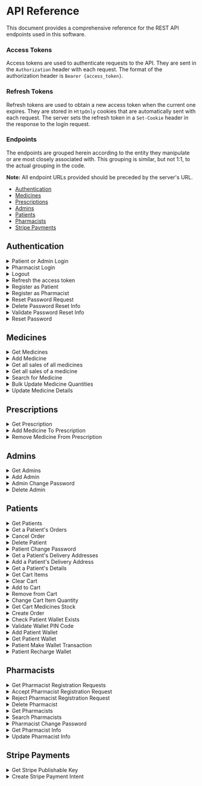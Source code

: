 # API Reference

This document provides a comprehensive reference for the REST API endpoints used in this software.

### Access Tokens

Access tokens are used to authenticate requests to the API. They are sent in the `Authorization` header with each request. The format of the authorization header is `Bearer {access_token}`.

### Refresh Tokens

Refresh tokens are used to obtain a new access token when the current one expires. They are stored in `HttpOnly` cookies that are automatically sent with each request. The server sets the refresh token in a `Set-Cookie` header in the response to the login request.

### Endpoints

The endpoints are grouped herein according to the entity they manipulate or are most closely associated with. This grouping is similar, but not 1:1, to the actual grouping in the code.

**Note:** All endpoint URLs provided should be preceded by the server's URL.

- [Authentication](#authentication)
- [Medicines](#medicines)
- [Prescriptions](#prescriptions)
- [Admins](#admins)
- [Patients](#patients)
- [Pharmacists](#pharmacists)
- [Stripe Payments](#stripe-payments)

## Authentication

<details>
<summary>Patient or Admin Login</summary>

```http
  POST /auth/login/
```

Returns a refresh token in a HTTP-Only cookie and an access token in the response body to the user to login.

| Body Field | Type     | Description                                                 |
| :--------- | :------- | :---------------------------------------------------------- |
| `username` | `string` | **Required**. Username of the account of a Patient or Admin |
| `password` | `string` | **Required**. Password of the corresponding account.        |

</details>

<details>
<summary>Pharmacist Login</summary>

```http
  POST /auth/pharmacist-login/
```

Returns a refresh token in a HTTP-Only cookie and an access token in the response body to the user to login.

| Body Field | Type     | Description                                            |
| :--------- | :------- | :----------------------------------------------------- |
| `username` | `string` | **Required**. Username of the account of a Pharmacist. |
| `password` | `string` | **Required**. Password of the corresponding account.   |

</details>

<details>
<summary>Logout</summary>

```http
  POST /auth/logout/
```

| Header Parameter | Type     | Description                                                                                     |
| :--------------- | :------- | :---------------------------------------------------------------------------------------------- |
| `Authorization`  | `string` | **Required**. JWT Token signed by a user having a role of Patient, Pharmacist, Doctor or Admin. |

Invalidates the refresh token of the user.

</details>

<details>
<summary>Refresh the access token</summary>

```http
  POST /auth/refresh-token/
```

Returns a new access token.

| Header Parameter | Type     | Description                                               |
| :--------------- | :------- | :-------------------------------------------------------- |
| `Cookie`         | `string` | **Required**. Refresh token previously set by the server. |

</details>

<details>
<summary>Register as Patient</summary>

```http
  POST /patient/
```

Registers a new patient.

| Body Field         | Type     | Description                                     |
| :----------------- | :------- | :---------------------------------------------- |
| `username`         | `string` | **Required**. Username of the new patient.      |
| `name`             | `string` | **Required**. Name of the new patient.          |
| `email`            | `string` | **Required**. Email of the new patient.         |
| `password`         | `string` | **Required**. Password of the new patient.      |
| `dateOfBirth`      | `Date`   | **Required**. Date of birth of the new patient. |
| `gender`           | `string` | **Required**. Gender of the new patient.        |
| `mobileNumber`     | `string` | **Required**. Mobile number of the new patient. |
| `emergencyContact` | `object` | **Required**. Username of the new patient.      |

#### `emergencyContact` object:

| Attribute           | Type     | Description                                                     |
| :------------------ | :------- | :-------------------------------------------------------------- |
| `fullname`          | `string` | **Required**. Full name of the emergency contact.               |
| `mobileNumber`      | `string` | **Required**. Mobile number of the emergency contact            |
| `relationToPatient` | `string` | **Required**. Relation of the emergency contact to the patient. |

</details>

<details>
<summary>Register as Pharmacist</summary>

```http
  POST /pharmacist/
```

Registers a new pharmacist registration request.

| Body Field              | Type     | Description                                                            |
| :---------------------- | :------- | :--------------------------------------------------------------------- |
| `username`              | `string` | **Required**. Username of the new pharmacist.                          |
| `name`                  | `string` | **Required**. Name of the new pharmacist.                              |
| `email`                 | `string` | **Required**. Email of the new pharmacist.                             |
| `password`              | `string` | **Required**. Password of the new pharmacist.                          |
| `dateOfBirth`           | `Date`   | **Required**. Date of birth of the new pharmacist.                     |
| `hourlyRate`            | `number` | **Required**. Hourly rate for the pay of the new pharmacist.           |
| `affiliation`           | `string` | **Required**. Pharmacy to which the new pharmacist is affiliated with. |
| `educationalBackground` | `string` | **Required**. Educational background of the new pharmacist.            |

</details>

<details>
<summary>Reset Password Request</summary>

```http
  POST /auth/reset-password-request
```

Initiates a request for a password reset and sends OTP to the provided email.

| Body Field | Type     | Description                 |
| :--------- | :------- | :-------------------------- |
| `email`    | `string` | **Required**. User's email. |

</details>

<details>
<summary>Delete Password Reset Info</summary>

```http
  DELETE /auth/delete-password-reset-info
```

Deletes/Invalidates password reset information/OTP

| Body Field | Type     | Description                 |
| :--------- | :------- | :-------------------------- |
| `email`    | `string` | **Required**. User's email. |

</details>

<details>
<summary>Validate Password Reset Info</summary>

```http
  POST /auth/validate-password-reset-info
```

Validates the OTP for password reset.

| Body Field | Type     | Description                           |
| :--------- | :------- | :------------------------------------ |
| `userData` | `object` | **Required**. User's data.            |
| `otp`      | `string` | **Required**. OTP for password reset. |

#### `userData` object:

| Attribute | Type     | Description                                                                 |
| :-------- | :------- | :-------------------------------------------------------------------------- |
| `id`      | `object` | **Required**. Database ID of the user.                                      |
| `role`    | `string` | **Required**. Role of the user (admin, patient, or pharmacist in this case) |

</details>

<details>
<summary>Reset Password</summary>

```http
  POST /auth/reset-password
```

Resets the user’s password.

| Body Field        | Type     | Description                                     |
| :---------------- | :------- | :---------------------------------------------- |
| `password`        | `string` | **Required**. New password.                     |
| `confirmPassword` | `string` | **Required**. Confirmation of the new password. |

</details>

## Medicines

<details>
<summary>Get Medicines</summary>

```http
  GET /medicines
```

Returns a list of all medicines.

| Header Parameter | Type     | Description                                                                                     |
| :--------------- | :------- | :---------------------------------------------------------------------------------------------- |
| `Authorization`  | `string` | **Required**. JWT Token signed by a user having a role of Patient, Pharmacist, Doctor or Admin. |

</details>

<details>
<summary>Add Medicine</summary>

```http
  POST /medicines
```

Adds a new medicine.

| Header Parameter | Type     | Description                                                           |
| :--------------- | :------- | :-------------------------------------------------------------------- |
| `Authorization`  | `string` | **Required**. JWT Token signed by a user having a role of Pharmacist. |

| Body Field          | Type       | Description                                                 |
| :------------------ | :--------- | :---------------------------------------------------------- |
| `name`              | `string`   | **Required**. Name of the medicine.                         |
| `activeIngredients` | `string[]` | **Required**. Active ingredients of the medicine.           |
| `price`             | `number`   | **Required**. The price of this medicine in EGP.            |
| `availableQuantity` | `string`   | **Required**. The initial available stock of this medicine. |

</details>

<details>
<summary>Get all sales of all medicines</summary>

```http
  GET /medicines/sales
```

Returns an object containing objects of medicine IDs and corresponding bought quantities.

| Header Parameter | Type     | Description                                                           |
| :--------------- | :------- | :-------------------------------------------------------------------- |
| `Authorization`  | `string` | **Required**. JWT Token signed by a user having a role of Pharmacist. |

</details>

<details>
<summary>Get all sales of a medicine</summary>

```http
  POST /medicines/sales
```

Returns the total sales of a medicine.

| Header Parameter | Type     | Description                                                           |
| :--------------- | :------- | :-------------------------------------------------------------------- |
| `Authorization`  | `string` | **Required**. JWT Token signed by a user having a role of Pharmacist. |

| Body Field   | Type     | Description                                |
| :----------- | :------- | :----------------------------------------- |
| `medicineId` | `string` | **Required**. Database ID of the medicine. |

</details>

<details>
<summary>Search for Medicine</summary>

```http
  GET /medicines/search?name={name}
```

Returns medicines that match the medicine name search query.

| Header Parameter | Type     | Description                                                           |
| :--------------- | :------- | :-------------------------------------------------------------------- |
| `Authorization`  | `string` | **Required**. JWT Token signed by a user having a role of Pharmacist. |

| Parameter | Type     | Description                                               |
| :-------- | :------- | :-------------------------------------------------------- |
| `name`    | `string` | **Required**. Name of the medicine(s) being searched for. |

</details>

<details>
<summary>Bulk Update Medicine Quantities</summary>

```http
  PATCH /medicines/bulk-update
```

Updates quantities of bought medicines.

| Header Parameter | Type     | Description                                                           |
| :--------------- | :------- | :-------------------------------------------------------------------- |
| `Authorization`  | `string` | **Required**. JWT Token signed by a user having a role of Pharmacist. |

| Body Field | Type       | Description                             |
| :--------- | :--------- | :-------------------------------------- |
| `updates`  | `object[]` | **Required**. Updates to the medicines. |

#### `updates` array:

- Each object in the `updates` array has the following structure:

| Attribute        | Type     | Description                                       |
| :--------------- | :------- | :------------------------------------------------ |
| `medicineId`     | `string` | **Required**. Database ID of a medicine.          |
| `boughtQuantity` | `number` | **Required**. Quantity bought from that medicine. |

</details>

<details>
<summary>Update Medicine Details</summary>

```http
  PATCH /medicines/:id
```

Updates a medicine's details.

| Header Parameter | Type     | Description                                                           |
| :--------------- | :------- | :-------------------------------------------------------------------- |
| `Authorization`  | `string` | **Required**. JWT Token signed by a user having a role of Pharmacist. |

| Parameter | Type     | Description                              |
| :-------- | :------- | :--------------------------------------- |
| `id`      | `string` | **Required**. Database ID of a medicine. |

| Body Field          | Type       | Description                                                                   |
| :------------------ | :--------- | :---------------------------------------------------------------------------- |
| `name`              | `string`   | **Optional**. Name of the medicine.                                           |
| `price`             | `number`   | **Optional**. Price of the medicine.                                          |
| `description`       | `number`   | **Optional**. Description of the medicine.                                    |
| `usages`            | `string[]` | **Optional**. Medicinal usages of the medicine.                               |
| `activeIngredients` | `string[]` | **Optional**. Active Ingredients of the medicine.                             |
| `pictureUrl`        | `number`   | **Optional**. URL of the medicine's picture, uploaded to the Firebase bucket. |
| `availableQuantity` | `number`   | **Optional**. Available stock of the medicine.                                |

</details>

## Prescriptions

<details>
<summary>Get Prescription</summary>

```http
  GET /prescriptions/:prescriptionId
```

Returns a prescription with the supplied id.

| Header Parameter | Type     | Description                                                       |
| :--------------- | :------- | :---------------------------------------------------------------- |
| `Authorization`  | `string` | **Required**. JWT Token signed by a user having a role of Doctor. |

| Parameter        | Type     | Description                                                    |
| :--------------- | :------- | :------------------------------------------------------------- |
| `prescriptionId` | `string` | **Required**. Database ID of the prescription to be retrieved. |

</details>

<details>
<summary>Add Medicine To Prescription</summary>

```http
  POST /prescriptions/:prescriptionId/medicines
```

Adds a medicine to a prescription.

| Header Parameter | Type     | Description                                                       |
| :--------------- | :------- | :---------------------------------------------------------------- |
| `Authorization`  | `string` | **Required**. JWT Token signed by a user having a role of Doctor. |

| Parameter        | Type     | Description                                    |
| :--------------- | :------- | :--------------------------------------------- |
| `prescriptionId` | `string` | **Required**. Database ID of the prescription. |

| Body Field   | Type     | Description                                                              |
| :----------- | :------- | :----------------------------------------------------------------------- |
| `medicineId` | `string` | **Required**. Database ID of a medicine to be added to the prescription. |

</details>

<details>
<summary>Remove Medicine From Prescription</summary>

```http
  DELETE /prescriptions/:prescriptionId/medicines/:medicineId
```

Removes a medicine from a prescription.

| Header Parameter | Type     | Description                                                       |
| :--------------- | :------- | :---------------------------------------------------------------- |
| `Authorization`  | `string` | **Required**. JWT Token signed by a user having a role of Doctor. |

| Parameter        | Type     | Description                                    |
| :--------------- | :------- | :--------------------------------------------- |
| `prescriptionId` | `string` | **Required**. Database ID of the prescription. |

| Parameter    | Type     | Description                                                                    |
| :----------- | :------- | :----------------------------------------------------------------------------- |
| `medicineId` | `string` | **Required**. Database ID of the medicine to be removed from the prescription. |

</details>

## Admins

<details>
<summary>Get Admins</summary>

```http
  GET /admins
```

Returns all admins.

| Header Parameter | Type     | Description                                                      |
| :--------------- | :------- | :--------------------------------------------------------------- |
| `Authorization`  | `string` | **Required**. JWT Token signed by a user having a role of Admin. |

</details>

<details>
<summary>Add Admin</summary>

```http
  POST /admins
```

Creates a new admin.

| Header Parameter | Type     | Description                                                      |
| :--------------- | :------- | :--------------------------------------------------------------- |
| `Authorization`  | `string` | **Required**. JWT Token signed by a user having a role of Admin. |

| Body Field | Type     | Description                              |
| :--------- | :------- | :--------------------------------------- |
| `username` | `string` | **Required**. Username of the new Admin. |
| `password` | `string` | **Required**. Password of the new Admin. |

</details>

<details>
<summary>Admin Change Password</summary>

```http
  POST /admins/change-password
```

Changes an admin's password.

| Header Parameter | Type     | Description                                                      |
| :--------------- | :------- | :--------------------------------------------------------------- |
| `Authorization`  | `string` | **Required**. JWT Token signed by a user having a role of Admin. |

| Body Field        | Type     | Description                                  |
| :---------------- | :------- | :------------------------------------------- |
| `currentPassword` | `string` | **Required**. Current password of the Admin. |
| `newPassword`     | `string` | **Required**. New password of the Admin.     |

</details>

<details>
<summary>Delete Admin</summary>

```http
  DELETE /admins/:id
```

Deletes an admin.

| Header Parameter | Type     | Description                                                      |
| :--------------- | :------- | :--------------------------------------------------------------- |
| `Authorization`  | `string` | **Required**. JWT Token signed by a user having a role of Admin. |

| Parameter | Type     | Description                                           |
| :-------- | :------- | :---------------------------------------------------- |
| `id`      | `string` | **Required**. Database ID of the Admin to be deleted. |

</details>

## Patients

<details>
<summary>Get Patients</summary>

```http
  GET /patients
```

Returns all patients.

| Header Parameter | Type     | Description                                                      |
| :--------------- | :------- | :--------------------------------------------------------------- |
| `Authorization`  | `string` | **Required**. JWT Token signed by a user having a role of Admin. |

</details>

<details>
<summary>Get a Patient's Orders</summary>

```http
  GET /patients/orders
```

Returns the orders of the logged in patient. Uses the Patient ID embedded in the Access Token of the logged in patient to get his/her orders.

| Header Parameter | Type     | Description                                                        |
| :--------------- | :------- | :----------------------------------------------------------------- |
| `Authorization`  | `string` | **Required**. JWT Token signed by a user having a role of Patient. |

</details>

<details>
<summary>Cancel Order</summary>

```http
  DELETE /patients/orders/:orderId
```

Cancels a patient's order. Uses the Patient ID embedded in the Access Token of the logged in patient to make sure that the order being cancelled actually belongs to the patient.

| Header Parameter | Type     | Description                                                                                                                   |
| :--------------- | :------- | :---------------------------------------------------------------------------------------------------------------------------- |
| `Authorization`  | `string` | **Required**. JWT Token signed by a user having a role of Patient, with the order in consideration belonging to that Patient. |

| Parameter | Type     | Description                                             |
| :-------- | :------- | :------------------------------------------------------ |
| `orderId` | `string` | **Required**. Database ID of the order to be cancelled. |

</details>

<details>
<summary>Delete Patient</summary>

```http
  DELETE /patients/:id
```

Delete's a patient's account.

| Header Parameter | Type     | Description                                                      |
| :--------------- | :------- | :--------------------------------------------------------------- |
| `Authorization`  | `string` | **Required**. JWT Token signed by a user having a role of Admin. |

| Parameter | Type     | Description                                             |
| :-------- | :------- | :------------------------------------------------------ |
| `id`      | `string` | **Required**. Database ID of the patient to be deleted. |

</details>

<details>
<summary>Patient Change Password</summary>

```http
  POST /patients/change-password
```

Changes a patient's password.

| Header Parameter | Type     | Description                                                        |
| :--------------- | :------- | :----------------------------------------------------------------- |
| `Authorization`  | `string` | **Required**. JWT Token signed by a user having a role of Patient. |

| Body Field        | Type     | Description                                    |
| :---------------- | :------- | :--------------------------------------------- |
| `currentPassword` | `string` | **Required**. Current password of the Patient. |
| `newPassword`     | `string` | **Required**. New password of the Patient.     |

</details>

<details>
<summary>Get a Patient's Delivery Addresses</summary>

```http
  GET /patients/addresses
```

Returns a patient's delivery addresses. Uses the Patient ID embedded in the Access Token of the logged in patient to get his/her addresses.

| Header Parameter | Type     | Description                                                        |
| :--------------- | :------- | :----------------------------------------------------------------- |
| `Authorization`  | `string` | **Required**. JWT Token signed by a user having a role of Patient. |

</details>

<details>
<summary>Add a Patient's Delivery Address</summary>

```http
  POST /patients/addresses
```

Adds to a patient's delivery addresses. Uses the Patient ID embedded in the Access Token of the logged in patient to add to his/her addresses.

| Header Parameter | Type     | Description                                                        |
| :--------------- | :------- | :----------------------------------------------------------------- |
| `Authorization`  | `string` | **Required**. JWT Token signed by a user having a role of Patient. |

| Body Field | Type     | Description                                 |
| :--------- | :------- | :------------------------------------------ |
| `address`  | `string` | **Required**. Delivery address to be added. |

</details>

<details>
<summary>Get a Patient's Details</summary>

```http
  GET /patients/me
```

Returns a patient's details. Uses the Patient ID embedded in the Access Token of the logged in patient to get his/her details.

| Header Parameter | Type     | Description                                                        |
| :--------------- | :------- | :----------------------------------------------------------------- |
| `Authorization`  | `string` | **Required**. JWT Token signed by a user having a role of Patient. |

</details>

<details>
<summary>Get Cart Items</summary>

```http
  GET /patients/me/cart
```

Returns a patient's cart items. Uses the Patient ID embedded in the Access Token of the logged in patient to get his/her cart items.

| Header Parameter | Type     | Description                                                        |
| :--------------- | :------- | :----------------------------------------------------------------- |
| `Authorization`  | `string` | **Required**. JWT Token signed by a user having a role of Patient. |

</details>

<details>
<summary>Clear Cart</summary>

```http
  DELETE /patients/me/cart
```

Clears a patient's cart from all items. Uses the Patient ID embedded in the Access Token of the logged in patient to clear his/her cart.

| Header Parameter | Type     | Description                                                        |
| :--------------- | :------- | :----------------------------------------------------------------- |
| `Authorization`  | `string` | **Required**. JWT Token signed by a user having a role of Patient. |

</details>

<details>
<summary>Add to Cart</summary>

```http
  POST /patients/me/cart
```

Adds an item to a patient's cart. Uses the Patient ID embedded in the Access Token of the logged in patient to clear his/her cart.

| Header Parameter | Type     | Description                                                        |
| :--------------- | :------- | :----------------------------------------------------------------- |
| `Authorization`  | `string` | **Required**. JWT Token signed by a user having a role of Patient. |

| Body Field   | Type      | Description                                                                                                                                                               |
| :----------- | :-------- | :------------------------------------------------------------------------------------------------------------------------------------------------------------------------ |
| `OTC`        | `boolean` | **Required**. Whether the medicine is an over-the-counter medicine or not. If it's not, then it's a prescription medicine. (Can only be bought if prescribed by a doctor) |
| `medicineId` | `string`  | **Required**. Database ID of the medicine to be added to the cart.                                                                                                        |
| `quantity`   | `number`  | **Required**. Quantity of the medicine to be added to the cart.                                                                                                           |

</details>

<details>
<summary>Remove from Cart</summary>

```http
  DELETE /patients/me/cart/:itemId
```

Remove an item from a patient's cart. Uses the Patient ID embedded in the Access Token of the logged in patient to remove from his/her cart.

| Header Parameter | Type     | Description                                                        |
| :--------------- | :------- | :----------------------------------------------------------------- |
| `Authorization`  | `string` | **Required**. JWT Token signed by a user having a role of Patient. |

| Parameter | Type     | Description                                                                      |
| :-------- | :------- | :------------------------------------------------------------------------------- |
| `itemId`  | `string` | **Required**. Database ID of the medicine to be removed from the patient's cart. |

</details>

<details>
<summary>Change Cart Item Quantity</summary>

```http
  PATCH /patients/me/cart/:medicineId/change-quantity/:newQuantity
```

Updates a medicine's quantity in a patient's cart. Uses the Patient ID embedded in the Access Token of the logged in patient to update in his cart.

| Header Parameter | Type     | Description                                                        |
| :--------------- | :------- | :----------------------------------------------------------------- |
| `Authorization`  | `string` | **Required**. JWT Token signed by a user having a role of Patient. |

| Parameter     | Type     | Description                                               |
| :------------ | :------- | :-------------------------------------------------------- |
| `medicineId`  | `string` | **Required**. Database ID of the medicine to be updated.  |
| `newQuantity` | `number` | **Required**. New quantity of the medicine to be updated. |

</details>

<details>
<summary>Get Cart Medicines Stock</summary>

```http
  GET /patients/me/cart-medicines-stock
```

Returns the currently available quantities of the medicines that have been placed in a patient's cart. Uses the Patient ID embedded in the Access Token of the logged in patient to access his cart.

| Header Parameter | Type     | Description                                                        |
| :--------------- | :------- | :----------------------------------------------------------------- |
| `Authorization`  | `string` | **Required**. JWT Token signed by a user having a role of Patient. |

</details>

<details>
<summary>Create Order</summary>

```http
  POST /patients/orders
```

Creates a new order belonging to this patient.

| Header Parameter | Type     | Description                                                        |
| :--------------- | :------- | :----------------------------------------------------------------- |
| `Authorization`  | `string` | **Required**. JWT Token signed by a user having a role of Patient. |

| Body Field            | Type       | Description                                                                   |
| :-------------------- | :--------- | :---------------------------------------------------------------------------- |
| `patientId`           | `string`   | **Required**. Database ID of the patient to which the new order belongs.      |
| `patientName`         | `string`   | **Required**. Name of the patient to which the new order belongs.             |
| `patientAddress`      | `string`   | **Required**. Delivery Address of the patient to which the new order belongs. |
| `patientMobileNumber` | `string`   | **Required**. Mobile Number of the patient to which the new order belongs.    |
| `medicines`           | `object[]` | **Required**. Medicines ordered in the new order.                             |
| `paidAmount`          | `number`   | **Required**. Paid amount for the order.                                      |
| `paymentMethod`       | `string`   | **Required**. Payment method of the order.                                    |

#### `medicines` array:

- Each object in the `medicines` array has the following structure:

| Attribute    | Type     | Description                                       |
| :----------- | :------- | :------------------------------------------------ |
| `medicineId` | `string` | **Required**. Database ID of a medicine.          |
| `quantity`   | `number` | **Required**. Quantity bought from that medicine. |

</details>

<details>
<summary>Check Patient Wallet Exists</summary>

```http
  GET /patients/wallets/exists
```

Returns a boolean flag determining if the logged in patient already has a wallet on the system or not. Uses the Patient ID embedded in the Access Token of the logged in patient to check for his/her wallet's existence.

| Header Parameter | Type     | Description                                                        |
| :--------------- | :------- | :----------------------------------------------------------------- |
| `Authorization`  | `string` | **Required**. JWT Token signed by a user having a role of Patient. |

</details>

<details>
<summary>Validate Wallet PIN Code</summary>

```http
  POST /patients/validate-wallet-pin-code
```

Returns a wallet token in a cookie if the supplied PIN code is validated, allowing the user to access the wallet for as long as the token is still valid. (Unexpired)

| Header Parameter | Type     | Description                                                        |
| :--------------- | :------- | :----------------------------------------------------------------- |
| `Authorization`  | `string` | **Required**. JWT Token signed by a user having a role of Patient. |

| Body Field | Type     | Description                                                         |
| :--------- | :------- | :------------------------------------------------------------------ |
| `pinCode`  | `string` | **Required**. Wallet PIN code entered by the user, to be validated. |

</details>

<details>
<summary>Add Patient Wallet</summary>

```http
  POST /patients/wallets
```

Adds a patient's wallet. Uses the Patient ID embedded in the Access Token of the logged in patient to add his/her wallet.

| Header Parameter | Type     | Description                                                        |
| :--------------- | :------- | :----------------------------------------------------------------- |
| `Authorization`  | `string` | **Required**. JWT Token signed by a user having a role of Patient. |

| Body Field        | Type     | Description                                                     |
| :---------------- | :------- | :-------------------------------------------------------------- |
| `desiredCurrency` | `string` | **Required**. Desired Currency type for the wallet.             |
| `pinCode`         | `string` | **Required**. Wallet PIN code entered by the user.              |
| `confirmPinCode`  | `string` | **Required**. Wallet PIN code confirmation entered by the user. |

</details>

<details>
<summary>Get Patient Wallet</summary>

```http
  GET /patients/wallets
```

Returns a patient's wallet. Uses the Patient ID embedded in the Access Token of the logged in patient to retrieve his/her wallet.

| Header Parameter | Type     | Description                                                        |
| :--------------- | :------- | :----------------------------------------------------------------- |
| `Authorization`  | `string` | **Required**. JWT Token signed by a user having a role of Patient. |

</details>

<details>
<summary>Patient Make Wallet Transaction</summary>

```http
  PATCH /patients/wallet-transactions
```

Performs a transaction with a patient's wallet. Uses the Patient ID embedded in the Access Token of the logged in patient to make the transaction with his/her wallet.

| Header Parameter | Type     | Description                                                        |
| :--------------- | :------- | :----------------------------------------------------------------- |
| `Authorization`  | `string` | **Required**. JWT Token signed by a user having a role of Patient. |

| Body Field          | Type     | Description                                                       |
| :------------------ | :------- | :---------------------------------------------------------------- |
| `transactionAmount` | `string` | **Required**. Transaction amount, to be deducted from the wallet. |

</details>

<details>
<summary>Patient Recharge Wallet</summary>

```http
  PATCH /patients/wallet-recharge
```

Recharges a patient's wallet. Uses the Patient ID embedded in the Access Token of the logged in patient to recharge his/her wallet.

| Header Parameter | Type     | Description                                                        |
| :--------------- | :------- | :----------------------------------------------------------------- |
| `Authorization`  | `string` | **Required**. JWT Token signed by a user having a role of Patient. |

| Body Field          | Type     | Description                                                                     |
| :------------------ | :------- | :------------------------------------------------------------------------------ |
| `transactionAmount` | `string` | **Required**. Transaction amount (recharged amount), to be added to the wallet. |

</details>

## Pharmacists

<details>
<summary>Get Pharmacist Registration Requests</summary>

```http
  GET /pharmacist-registration-requests
```

Returns all pharmacist registration requests.

| Header Parameter | Type     | Description                                                      |
| :--------------- | :------- | :--------------------------------------------------------------- |
| `Authorization`  | `string` | **Required**. JWT Token signed by a user having a role of Admin. |

</details>

<details>
<summary>Accept Pharmacist Registration Request</summary>

```http
  POST /pharmacist-registration-requests/accept-pharmacist-request
```

Accepts a pharmacist registration request.

| Header Parameter | Type     | Description                                                      |
| :--------------- | :------- | :--------------------------------------------------------------- |
| `Authorization`  | `string` | **Required**. JWT Token signed by a user having a role of Admin. |

| Body Field | Type     | Description                                                           |
| :--------- | :------- | :-------------------------------------------------------------------- |
| `username` | `string` | **Required**. Username of the pharmacist that requested registration. |

</details>

<details>
<summary>Reject Pharmacist Registration Request</summary>

```http
  POST /pharmacist-registration-requests/reject-pharmacist-request
```

Rejects a pharmacist registration request.

| Header Parameter | Type     | Description                                                      |
| :--------------- | :------- | :--------------------------------------------------------------- |
| `Authorization`  | `string` | **Required**. JWT Token signed by a user having a role of Admin. |

| Body Field | Type     | Description                                                           |
| :--------- | :------- | :-------------------------------------------------------------------- |
| `username` | `string` | **Required**. Username of the pharmacist that requested registration. |

</details>

<details>
<summary>Delete Pharmacist</summary>

```http
  DELETE /pharmacists/:id
```

Deletes a pharmacist's account.

| Header Parameter | Type     | Description                                                      |
| :--------------- | :------- | :--------------------------------------------------------------- |
| `Authorization`  | `string` | **Required**. JWT Token signed by a user having a role of Admin. |

| Parameter | Type     | Description                                                |
| :-------- | :------- | :--------------------------------------------------------- |
| `id`      | `string` | **Required**. Database ID of the pharmacist to be deleted. |

</details>

<details>
<summary>Get Pharmacists</summary>

```http
  GET /pharmacists
```

Returns all pharmacists.

| Header Parameter | Type     | Description                                                      |
| :--------------- | :------- | :--------------------------------------------------------------- |
| `Authorization`  | `string` | **Required**. JWT Token signed by a user having a role of Admin. |

</details>

<details>
<summary>Search Pharmacists</summary>

```http
  GET /pharmacists/search?username={username}&email={email}
```

Searches for and returns pharmacists that match the provided search parameters.

| Header Parameter | Type     | Description                                                      |
| :--------------- | :------- | :--------------------------------------------------------------- |
| `Authorization`  | `string` | **Required**. JWT Token signed by a user having a role of Admin. |

| Parameter  | Type     | Description                                             |
| :--------- | :------- | :------------------------------------------------------ |
| `username` | `string` | **Optional**. Username of the pharmacist to search for. |
| `email`    | `string` | **Optional**. Email of the pharmacist to search for.    |

**Note:** At least **_ONE_** of the above parameters should be supplied.

</details>

<details>
<summary>Pharmacist Change Password</summary>

```http
  POST /pharmacists/change-password
```

Changes a pharmacist's password. Uses the Pharmacist ID embedded in the Access Token of the logged in pharmacist to change his/her password.

| Header Parameter | Type     | Description                                                           |
| :--------------- | :------- | :-------------------------------------------------------------------- |
| `Authorization`  | `string` | **Required**. JWT Token signed by a user having a role of Pharmacist. |

| Parameter         | Type     | Description                                       |
| :---------------- | :------- | :------------------------------------------------ |
| `currentPassword` | `string` | **Optional**. Current password of the pharmacist. |
| `newPassword`     | `string` | **Optional**. New password of the pharmacist.     |

</details>

<details>
<summary>Get Pharmacist Info</summary>

```http
  GET /pharmacists/me/complete-info
```

Returns a pharmacist's info. Uses the Pharmacist ID embedded in the Access Token of the logged in pharmacist to determine whose info to return.

| Header Parameter | Type     | Description                                                           |
| :--------------- | :------- | :-------------------------------------------------------------------- |
| `Authorization`  | `string` | **Required**. JWT Token signed by a user having a role of Pharmacist. |

</details>

<details>
<summary>Update Pharmacist Info</summary>

```http
  PATCH /pharmacists/me/complete-info
```

Updates a pharmacist's info. Uses the Pharmacist ID embedded in the Access Token of the logged in pharmacist to determine whose info to update.

| Header Parameter | Type     | Description                                                           |
| :--------------- | :------- | :-------------------------------------------------------------------- |
| `Authorization`  | `string` | **Required**. JWT Token signed by a user having a role of Pharmacist. |

| Body Field       | Type     | Description                                                          |
| :--------------- | :------- | :------------------------------------------------------------------- |
| `name`           | `string` | **Required**. Name of the pharmacist.                                |
| `mobileNumber`   | `string` | **Required**. Mobile number of the pharmacist.                       |
| `dateOfBirth`    | `Date`   | **Required**. Date of birth of the pharmacist.                       |
| `gender`         | `string` | **Required**. Gender of the pharmacist.                              |
| `identification` | `string` | **Required**. URL to the identification document of the pharmacist.  |
| `pharmacyDegree` | `string` | **Required**. URL to the pharmacy degree of the pharmacist.          |
| `workingLicense` | `string` | **Required**. URL to the working license document of the pharmacist. |

</details>

## Stripe Payments

<details>
<summary>Get Stripe Publishable Key</summary>

```http
  GET /payments/config
```

Returns stripe publishable key.

| Header Parameter | Type     | Description                                                        |
| :--------------- | :------- | :----------------------------------------------------------------- |
| `Authorization`  | `string` | **Required**. JWT Token signed by a user having a role of Patient. |

</details>

<details>
<summary>Create Stripe Payment Intent</summary>

```http
  POST /payments/create-payment-intent
```

Creates a new stripe payment intent and returns the client secret.

| Header Parameter | Type     | Description                                                        |
| :--------------- | :------- | :----------------------------------------------------------------- |
| `Authorization`  | `string` | **Required**. JWT Token signed by a user having a role of Patient. |

</details>
